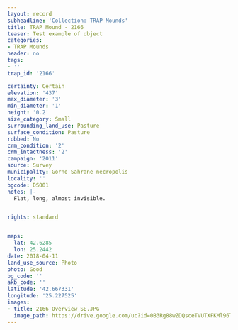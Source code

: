 ```yaml
---
layout: record
subheadline: 'Collection: TRAP Mounds'
title: TRAP Mound - 2166
teaser: Test example of object
categories:
- TRAP Mounds
header: no
tags:
- ''
trap_id: '2166'

certainty: Certain
elevation: '437'
max_diameter: '3'
min_diameter: '1'
height: '0.2'
size_category: Small
surrounding_land_use: Pasture
surface_condition: Pasture
robbed: No
crm_condition: '2'
crm_intactness: '2'
campaign: '2011'
source: Survey
municipality: Gorno Sahrane necropolis
locality: ''
bgcode: DS001
notes: |-
  Flat, long, almost invisible.


rights: standard


maps:
  lat: 42.6285
  lon: 25.2442
date: 2018-04-11
land_use_source: Photo
photo: Good
bg_code: ''
akb_code: ''
latitude: '42.667331'
longitude: '25.227525'
images:
- title: 2166_Overview_SE.JPG
  image_path: https://drive.google.com/uc?id=0B3Rg88wZDQsceTVUTXFKMl96TVk
---
```

